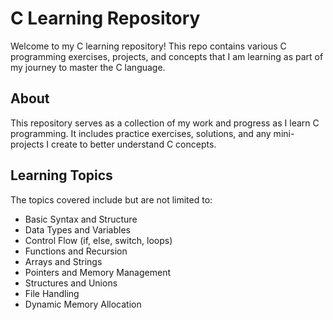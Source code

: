 # C Learning Repository

Welcome to my C learning repository! This repo contains various C programming exercises, projects, and concepts that I am learning as part of my journey to master the C language.

## About

This repository serves as a collection of my work and progress as I learn C programming. It includes practice exercises, solutions, and any mini-projects I create to better understand C concepts.

## Learning Topics

The topics covered include but are not limited to:

- Basic Syntax and Structure
- Data Types and Variables
- Control Flow (if, else, switch, loops)
- Functions and Recursion
- Arrays and Strings
- Pointers and Memory Management
- Structures and Unions
- File Handling
- Dynamic Memory Allocation
